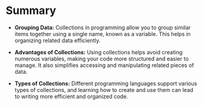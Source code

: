 # Summary

-   **Grouping Data:** Collections in programming allow you to group similar items together using a single name, known as a variable. This helps in organizing related data efficiently.

-   **Advantages of Collections:** Using collections helps avoid creating numerous variables, making your code more structured and easier to manage. It also simplifies accessing and manipulating related pieces of data.

-   **Types of Collections:** Different programming languages support various types of collections, and learning how to create and use them can lead to writing more efficient and organized code.
